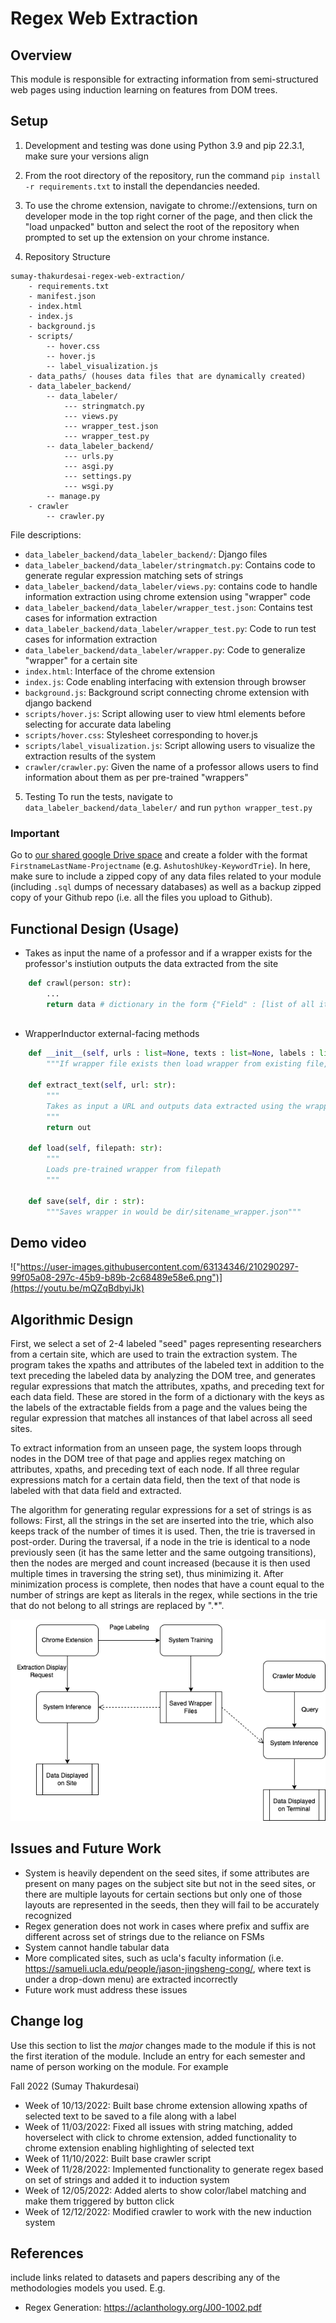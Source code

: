 # Regex Web Extraction

## Overview

This module is responsible for extracting information from semi-structured web pages using induction learning on features from DOM trees.
## Setup


1. Development and testing was done using Python 3.9 and pip 22.3.1, make sure your versions align

2. From the root directory of the repository, run the command ```pip install -r requirements.txt``` to install the dependancies needed.


3. To use the chrome extension, navigate to chrome://extensions, turn on developer mode in the top right corner of the page, and then click the "load unpacked" button and select the root of the repository when prompted to set up the extension on your chrome instance.

4. Repository Structure
```
sumay-thakurdesai-regex-web-extraction/
    - requirements.txt
    - manifest.json
    - index.html
    - index.js
    - background.js
    - scripts/ 
        -- hover.css
        -- hover.js
        -- label_visualization.js
    - data_paths/ (houses data files that are dynamically created)
    - data_labeler_backend/
        -- data_labeler/
            --- stringmatch.py 
            --- views.py
            --- wrapper_test.json
            --- wrapper_test.py
        -- data_labeler_backend/
            --- urls.py
            --- asgi.py
            --- settings.py
            --- wsgi.py
        -- manage.py
    - crawler
        -- crawler.py
```

File descriptions: 
* `data_labeler_backend/data_labeler_backend/`: Django files
* `data_labeler_backend/data_labeler/stringmatch.py`: Contains code to generate regular expression matching sets of strings
* `data_labeler_backend/data_labeler/views.py`: contains code to handle information extraction using chrome extension using "wrapper" code
* `data_labeler_backend/data_labeler/wrapper_test.json`: Contains test cases for information extraction
* `data_labeler_backend/data_labeler/wrapper_test.py`: Code to run test cases for information extraction
* `data_labeler_backend/data_labeler/wrapper.py`: Code to generalize "wrapper" for a certain site
* `index.html`: Interface of the chrome extension
* `index.js`: Code enabling interfacing with extension through browser
* `background.js`: Background script connecting chrome extension with django backend
* `scripts/hover.js`: Script allowing user to view html elements before selecting for accurate data labeling
* `scripts/hover.css`: Stylesheet corresponding to hover.js
* `scripts/label_visualization.js`: Script allowing users to visualize the extraction results of the system
* `crawler/crawler.py`: Given the name of a professor allows users to find information about them as per pre-trained "wrappers"

5. Testing
To run the tests, navigate to `data_labeler_backend/data_labeler/` and run `python wrapper_test.py`

### Important 
Go to [our shared google Drive space](https://drive.google.com/drive/folders/1rxPAdGTVcl-Xo6uuFovdKcCw5_FEaXIC?usp=sharing) and create a folder with the format `FirstnameLastName-Projectname` (e.g. `AshutoshUkey-KeywordTrie`). In here, make sure to include a zipped copy of any data files related to your module (including `.sql` dumps of necessary databases) as well as a backup zipped copy of your Github repo (i.e. all the files you upload to Github).



## Functional Design (Usage)
* Takes as input the name of a professor and if a wrapper exists for the professor's instiution outputs the data extracted from the site
```python
    def crawl(person: str):
        ... 
        return data # dictionary in the form {"Field" : [list of all items matching that field on the site]}
        
```

* WrapperInductor external-facing methods
```python
    def __init__(self, urls : list=None, texts : list=None, labels : list=None, wrapper_file: str=None):
        """If wrapper file exists then load wrapper from existing file, otherwise use url, texts, labels to train wrapper"""
    
    def extract_text(self, url: str):
        """ 
        Takes as input a URL and outputs data extracted using the wrapper
        """            
        return out
    
    def load(self, filepath: str):
        """
        Loads pre-trained wrapper from filepath
        """

    def save(self, dir : str):
        """Saves wrapper in would be dir/sitename_wrapper.json"""
```

## Demo video
!["https://user-images.githubusercontent.com/63134346/210290297-99f05a08-297c-45b9-b89b-2c68489e58e6.png")](https://youtu.be/mQZqBdbyiJk)

    
## Algorithmic Design 

First, we select a set of 2-4 labeled "seed" pages representing researchers from a certain site, which are used to train the extraction system. The program takes the xpaths and attributes of the labeled text in addition to the text preceding the labeled data by analyzing the DOM tree, and generates regular expressions that match the attributes, xpaths, and preceding text for each data field. These are stored in the form of a dictionary with the keys as the labels of the extractable fields from a page and the values being the regular expression that matches all instances of that label across all seed sites.

To extract information from an unseen page, the system loops through nodes in the DOM tree of that page and applies regex matching on attributes, xpaths, and preceding text of each node. If all three regular expressions match for a certain data field, then the text of that node is labeled with that data field and extracted. 

The algorithm for generating regular expressions for a set of strings is as follows:
First, all the strings in the set are inserted into the trie, which also keeps track of the number of times it is used. Then, the trie is traversed in post-order. During the traversal, if a node in the trie is identical to a node previously seen (it has the same letter and the same outgoing transitions), then the nodes are merged and count increased (because it is then used multiple times in traversing the string set), thus minimizing it. After minimization process is complete, then nodes that have a count equal to the number of strings are kept as literals in the regex, while sections in the trie that do not belong to all strings are replaced by ".*".


![design architecture](https://github.com/SumayT9/data_labeler/blob/main/F2022%20System%20Architecture.drawio.png)



## Issues and Future Work

* System is heavily dependent on the seed sites, if some attributes are present on many pages on the subject site but not in the seed sites, or there are multiple layouts for certain sections but only one of those layouts are represented in the seeds, then they will fail to be accurately recognized
* Regex generation does not work in cases where prefix and suffix are different across set of strings due to the reliance on FSMs
* System cannot handle tabular data
* More complicated sites, such as ucla's faculty information (i.e. https://samueli.ucla.edu/people/jason-jingsheng-cong/, where text is under a drop-down menu) are extracted incorrectly
* Future work must address these issues


## Change log

Use this section to list the _major_ changes made to the module if this is not the first iteration of the module. Include an entry for each semester and name of person working on the module. For example 

Fall 2022 (Sumay Thakurdesai)
* Week of 10/13/2022: Built base chrome extension allowing xpaths of selected text to be saved to a file along with a label
* Week of 11/03/2022: Fixed all issues with string matching, added hoverselect with click to chrome extension, added functionality to chrome extension enabling highlighting of selected text
* Week of 11/10/2022: Built base crawler script
* Week of 11/28/2022: Implemented functionality to generate regex based on set of strings and added it to induction system
* Week of 12/05/2022: Added alerts to show color/label matching and make them triggered by button click
* Week of 12/12/2022: Modified crawler to work with the new induction system



## References 
include links related to datasets and papers describing any of the methodologies models you used. E.g. 

* Regex Generation: https://aclanthology.org/J00-1002.pdf
